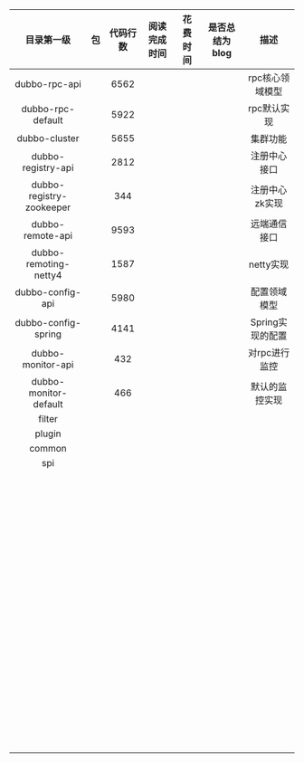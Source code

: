 |        目录第一级        |  包  | 代码行数 | 阅读完成时间 | 花费时间 | 是否总结为blog |       描述       |
| :----------------------: | :--: | :------: | :----------: | :------: | :------------: | :--------------: |
|      dubbo-rpc-api       |      |   6562   |              |          |                | rpc核心领域模型  |
|    dubbo-rpc-default     |      |   5922   |              |          |                |   rpc默认实现    |
|      dubbo-cluster       |      |   5655   |              |          |                |     集群功能     |
|    dubbo-registry-api    |      |   2812   |              |          |                |   注册中心接口   |
| dubbo-registry-zookeeper |      |   344    |              |          |                |  注册中心zk实现  |
|     dubbo-remote-api     |      |   9593   |              |          |                |   远端通信接口   |
|  dubbo-remoting-netty4   |      |   1587   |              |          |                |    netty实现     |
|     dubbo-config-api     |      |   5980   |              |          |                |   配置领域模型   |
|   dubbo-config-spring    |      |   4141   |              |          |                | Spring实现的配置 |
|    dubbo-monitor-api     |      |   432    |              |          |                |  对rpc进行监控   |
|  dubbo-monitor-default   |      |   466    |              |          |                |  默认的监控实现  |
|          filter          |      |          |              |          |                |                  |
|          plugin          |      |          |              |          |                |                  |
|          common          |      |          |              |          |                |                  |
|           spi            |      |          |              |          |                |                  |
|                          |      |          |              |          |                |                  |
|                          |      |          |              |          |                |                  |
|                          |      |          |              |          |                |                  |
|                          |      |          |              |          |                |                  |
|                          |      |          |              |          |                |                  |
|                          |      |          |              |          |                |                  |
|                          |      |          |              |          |                |                  |
|                          |      |          |              |          |                |                  |
|                          |      |          |              |          |                |                  |
|                          |      |          |              |          |                |                  |
|                          |      |          |              |          |                |                  |
|                          |      |          |              |          |                |                  |
|                          |      |          |              |          |                |                  |
|                          |      |          |              |          |                |                  |
|                          |      |          |              |          |                |                  |
|                          |      |          |              |          |                |                  |
|                          |      |          |              |          |                |                  |
|                          |      |          |              |          |                |                  |
|                          |      |          |              |          |                |                  |
|                          |      |          |              |          |                |                  |
|                          |      |          |              |          |                |                  |
|                          |      |          |              |          |                |                  |
|                          |      |          |              |          |                |                  |
|                          |      |          |              |          |                |                  |
|                          |      |          |              |          |                |                  |
|                          |      |          |              |          |                |                  |
|                          |      |          |              |          |                |                  |
|                          |      |          |              |          |                |                  |
|                          |      |          |              |          |                |                  |
|                          |      |          |              |          |                |                  |
|                          |      |          |              |          |                |                  |
|                          |      |          |              |          |                |                  |
|                          |      |          |              |          |                |                  |
|                          |      |          |              |          |                |                  |
|                          |      |          |              |          |                |                  |
|                          |      |          |              |          |                |                  |
|                          |      |          |              |          |                |                  |
|                          |      |          |              |          |                |                  |
|                          |      |          |              |          |                |                  |
|                          |      |          |              |          |                |                  |
|                          |      |          |              |          |                |                  |
|                          |      |          |              |          |                |                  |
|                          |      |          |              |          |                |                  |
|                          |      |          |              |          |                |                  |
|                          |      |          |              |          |                |                  |
|                          |      |          |              |          |                |                  |
|                          |      |          |              |          |                |                  |
|                          |      |          |              |          |                |                  |
|                          |      |          |              |          |                |                  |
|                          |      |          |              |          |                |                  |
|                          |      |          |              |          |                |                  |
|                          |      |          |              |          |                |                  |
|                          |      |          |              |          |                |                  |
|                          |      |          |              |          |                |                  |
|                          |      |          |              |          |                |                  |
|                          |      |          |              |          |                |                  |
|                          |      |          |              |          |                |                  |
|                          |      |          |              |          |                |                  |
|                          |      |          |              |          |                |                  |
|                          |      |          |              |          |                |                  |
|                          |      |          |              |          |                |                  |
|                          |      |          |              |          |                |                  |
|                          |      |          |              |          |                |                  |
|                          |      |          |              |          |                |                  |
|                          |      |          |              |          |                |                  |
|                          |      |          |              |          |                |                  |
|                          |      |          |              |          |                |                  |
|                          |      |          |              |          |                |                  |
|                          |      |          |              |          |                |                  |
|                          |      |          |              |          |                |                  |
|                          |      |          |              |          |                |                  |
|                          |      |          |              |          |                |                  |
|                          |      |          |              |          |                |                  |
|                          |      |          |              |          |                |                  |
|                          |      |          |              |          |                |                  |
|                          |      |          |              |          |                |                  |
|                          |      |          |              |          |                |                  |
|                          |      |          |              |          |                |                  |
|                          |      |          |              |          |                |                  |
|                          |      |          |              |          |                |                  |
|                          |      |          |              |          |                |                  |
|                          |      |          |              |          |                |                  |
|                          |      |          |              |          |                |                  |

